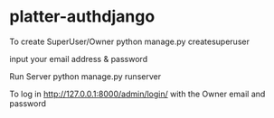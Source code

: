 # platter-authdjango

To create SuperUser/Owner
python manage.py createsuperuser

input your email address & password

Run Server
python manage.py runserver

To log in 
http://127.0.0.1:8000/admin/login/
with the Owner email and password

